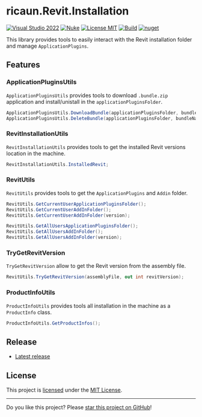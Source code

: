 # ricaun.Revit.Installation

[![Visual Studio 2022](https://img.shields.io/badge/Visual%20Studio-2022-blue)](https://github.com/ricaun-io/ricaun.Revit.Installation)
[![Nuke](https://img.shields.io/badge/Nuke-Build-blue)](https://nuke.build/)
[![License MIT](https://img.shields.io/badge/License-MIT-blue.svg)](LICENSE)
[![Build](https://github.com/ricaun-io/ricaun.Revit.Installation/actions/workflows/Build.yml/badge.svg)](https://github.com/ricaun-io/ricaun.Revit.Installation/actions)
[![nuget](https://img.shields.io/nuget/v/ricaun.Revit.Installation?logo=nuget&label=nuget&color=blue)](https://www.nuget.org/packages/ricaun.Revit.Installation)

This library provides tools to easily interact with the Revit installation folder and manage `ApplicationPlugins`.

## Features
### ApplicationPluginsUtils

`ApplicationPluginsUtils` provides tools to download `.bundle.zip` application and install/unistall in the `applicationPluginsFolder`.

```C#
ApplicationPluginsUtils.DownloadBundle(applicationPluginsFolder, bundleUrl);
ApplicationPluginsUtils.DeleteBundle(applicationPluginsFolder, bundleName);
```

### RevitInstallationUtils

`RevitInstallationUtils` provides tools to get the installed Revit versions location in the machine.

```C#
RevitInstallationUtils.InstalledRevit;
```

### RevitUtils

`RevitUtils` provides tools to get the `ApplicationPlugins` and `Addin` folder.

```C#
RevitUtils.GetCurrentUserApplicationPluginsFolder();
RevitUtils.GetCurrentUserAddInFolder();
RevitUtils.GetCurrentUserAddInFolder(version);
```
```C#
RevitUtils.GetAllUsersApplicationPluginsFolder();
RevitUtils.GetAllUsersAddInFolder();
RevitUtils.GetAllUsersAddInFolder(version);
```

### TryGetRevitVersion

`TryGetRevitVersion` allow to get the Revit version from the assembly file.

```C#
RevitUtils.TryGetRevitVersion(assemblyFile, out int revitVersion);
```

### ProductInfoUtils

`ProductInfoUtils` provides tools all installation in the machine as a `ProductInfo` class.
```C#
ProductInfoUtils.GetProductInfos();
```

## Release

* [Latest release](https://github.com/ricaun-io/ricaun.Revit.Installation/releases/latest)

## License

This project is [licensed](LICENSE) under the [MIT License](https://en.wikipedia.org/wiki/MIT_License).

---

Do you like this project? Please [star this project on GitHub](https://github.com/ricaun-io/ricaun.Revit.Installation/stargazers)!
